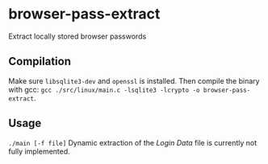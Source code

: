 # browser-pass-extract
Extract locally stored browser passwords 

## Compilation

Make sure `libsqlite3-dev` and `openssl` is installed. 
Then compile the binary with gcc:
`gcc ./src/linux/main.c -lsqlite3 -lcrypto -o browser-pass-extract`.

## Usage

`./main [-f file]`
Dynamic extraction of the _Login Data_ file is currently not fully implemented.
